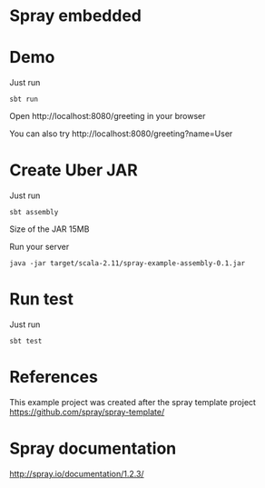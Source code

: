 # Spray embedded

# Demo
Just run
```
sbt run
```

Open http://localhost:8080/greeting in your browser

You can also try http://localhost:8080/greeting?name=User


# Create Uber JAR
Just run
```
sbt assembly
```

Size of the JAR 15MB

Run your server
```
java -jar target/scala-2.11/spray-example-assembly-0.1.jar
```

# Run test
Just run
```
sbt test
```

# References
This example project was created after the spray template project https://github.com/spray/spray-template/

# Spray documentation
http://spray.io/documentation/1.2.3/

